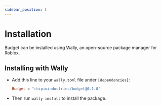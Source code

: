 ```yaml
---
sidebar_position: 1
---
```


# Installation

Budget can be installed using Wally, an open-source package manager for Roblox.

## Installing with Wally

* Add this line to your `wally.toml` file under `[dependencies]`:

	```toml
	Budget = "chipioindustries/budget@0.1.0"
	```

* Then run `wally install` to install the package.
